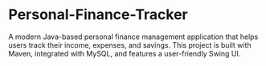 # Personal-Finance-Tracker
A modern Java-based personal finance management application that helps users track their income, expenses, and savings. This project is built with Maven, integrated with MySQL, and features a user-friendly Swing UI.
